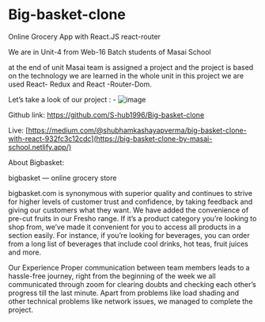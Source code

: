 # Big-basket-clone
Online Grocery App with React.JS react-router

We are in Unit-4 from Web-16 Batch students of Masai School

at the end of unit Masai team is assigned a project and the project is based on the technology we are learned in the whole unit in this project we are used React- Redux and React -Router-Dom.

Let’s take a look of our project : -
![image](https://user-images.githubusercontent.com/94439105/171357204-0c9e4681-352b-4fc6-b5fa-ff666c5f8f1d.png)


Github link: https://github.com/S-hub1996/Big-basket-clone

Live: [https://medium.com/@shubhamkashayapverma/big-basket-clone-with-react-932fc3c12cdc](https://big-basket-clone-by-masai-school.netlify.app/)

About Bigbasket:

bigbasket — online grocery store

bigbasket.com is synonymous with superior quality and continues to strive for higher levels of customer trust and confidence, by taking feedback and giving our customers what they want. We have added the convenience of pre-cut fruits in our Fresho range. If it’s a product category you’re looking to shop from, we’ve made it convenient for you to access all products in a section easily. For instance, if you’re looking for beverages, you can order from a long list of beverages that include cool drinks, hot teas, fruit juices and more.

Our Experience Proper communication between team members leads to a hassle-free journey, right from the beginning of the week we all communicated through zoom for clearing doubts and checking each other’s progress till the last minute. Apart from problems like load shading and other technical problems like network issues, we managed to complete the project.
